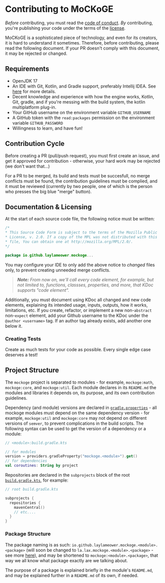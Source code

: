 # Contributing to MoCKoGE
*Before* contributing, you must read the [code of conduct](CODE_OF_CONDUCT.md). *By* contributing, you're publishing your code under the terms of the [license](LICENSE.md).

MoCKoGE is a sophisticated piece of technology, and even for its creators, it is hard to understand it sometimes. Therefore, before contributing, please read the following document. If your PR doesn't comply with this document, it may be rejected or changed.

## Requirements
- OpenJDK 17
- An IDE with Git, Kotlin, and Gradle support, preferably Intellij IDEA. See [here](README.md#ide) for more details.
- Decent knowledge and experience with how the engine works, Kotlin, Git, gradle, and if you're messing with the build system, the kotlin multiplatform plug-in.
- Your GitHub username on the environment variable `GITHUB_USERNAME`
- A GitHub token with the `read:packages` permission on the environment variable `GITHUB_PASSWORD`
- Willingness to learn, and have fun!

## Contribution Cycle

Before creating a PR (pull/push request), you must first create an issue, and get it approved for contribution - otherwise, your hard work may be rejected (we don't want that...)

For a PR to be merged, its build and tests must be succesfull, no merge conflicts must be found, the contribution guidelines must be complied, and it must be reviewed (currently by two people, one of which is the person who presses the big blue "merge" button).

## Documentation & Licensing

At the start of each source code file, the following notice must be written:
```kotlin
/*
* This Source Code Form is subject to the terms of the Mozilla Public
* License, v. 2.0. If a copy of the MPL was not distributed with this
* file, You can obtain one at http://mozilla.org/MPL/2.0/.
*/

package io.github.laylameower.mockoge...
```
You may configure your IDE to only add the above notice to *changed* files only, to prevent creating unneeded merge conflicts.

> ***Note:** From now on, we'll call every code element, for example, but not limited to, functions, classses, properties, and more, that KDoc supports "code element".*

Additionally, you must document using KDoc all changed and new code elements, explaining its intended usage, inputs, outputs, how it works, limitations, etc. If you create, refactor, or implement a new non-`abstract` non-`expect` element, add your Github username to the KDoc under the `@author <username>` tag. If an author tag already exists, add another one below it.

### Creating Tests

Create as much tests for your code as possible. Every single edge case deserves a test!

## Project Structure

The `mockoge` project is separated to modules - for example, `mockoge:math`, `mockoge:core`, and `mockoge:util`. Each module declares in its `README.md` the modules and libraries it depends on, its purpose, and its own contribution guidelines.

Dependency (and module) versions are declared in [`gradle.properties`](gradle.properties) - all mockoge modules must depend on the same dependency version - for example, `mockoge:util` and `mockoge:core` may not depend on different versions of `semver`, to prevent complications in the build scripts. The following syntax can be used to get the version of a dependency or a module:
```kotlin
// <module>:build.gradle.kts

// for modules
version = providers.gradleProperty("mockoge.<module>").get()
// for dependencies
val coroutines: String by project
```

Repositories are declared in the `subprojects` block of the root [`build.gradle.kts`](build.gradle.kts), for example:
```kotlin
// root build.gradle.kts

subprojects {
  repositories {
    mavenCentral()
    // etc....
  }
}
```
### Package Structure
The package naming is as such: `io.github.laylameower.mockoge.<module>.<package>` (will soon be changed to `la.lax.mockoge.<module>.<package>` - see more [here](README.md#crusades)), and may be shortened to `mockoge:<module>.<package>`, that way we all know what package exactly are we talking about.

The purpose of a package is explained briefly in the module's `README.md`, and may be explained further in a `README.md` of its own, if needed.

